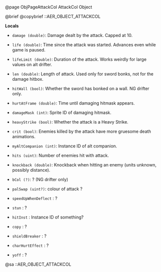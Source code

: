 @page ObjPageAttackCol AttackCol Object

@brief @copybrief ::AER_OBJECT_ATTACKCOL

**Locals**

  - `damage (double)`: Damage dealt by the attack. Capped at 10.
  - `life (double)`: Time since the attack was started. Advances even while game is paused.
  - `lifeLimit (double)`: Duration of the attack. Works weirdly for large values on alt drifter.
  - `len (double)`: Length of attack. Used only for sword bonks, not for the damage hitbox.
  - `hitWall (bool)`: Whether the sword has bonked on a wall. NG drifter only.
  - `hurtAtFrame (double)`: Time until damaging hitmask appears.
  - `damageMask (int)`: Sprite ID of damaging hitmask.

  - `heavyStrike (bool)`: Whether the attack is a Heavy Strike.
  - `crit (bool)`: Enemies killed by the attack have more gruesome death animations.
  - `myAltCompanion (int)`: Instance ID of alt companion.
  - `hits (uint)`: Number of enemies hit with attack.
  - `knockback (double)`: Knockback when hitting an enemy (units unknown, possibly distance).

  - `bCol (?)`: ? (NG drifter only)
  - `palSwap (uint?)`: colour of attack ?

  - `speedUpWhenDeflect` : ?
  - `stun` : ?
  - `hitInst` : Instance ID of something?
  - `copy` : ?
  - `shieldBreaker` : ?
  - `charHurtEffect` : ?
  - `yoff` : ?

@sa ::AER_OBJECT_ATTACKCOL
